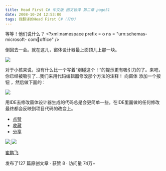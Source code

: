 ```yaml
---
title: Head First C# 中文版 图文皆译 第二章 page51
date: 2008-10-24 12:53:00
tags: 我翻译的Head First C#（习作）
---
```

等等！他们说什么？  <?xml:namespace prefix = o ns = "urn:schemas-microsoft-
com:office:office" />

倒回去一会。就在这儿，窗体设计器最上面顶儿上那一块。

![](https://p-blog.csdn.net/images/p_blog_csdn_net/cuipengfei1/EntryImages/20081024/%E6%88%AA%E5%9B%BE00.jpg)

对于小孩来说，没有什么比一个写着“别碰这个！”的提示更有吸引力的了。来吧，你已经被吸引了...我们来用代码编辑器修改那个方法的注释！  向窗体
添加一个按钮  ，然后做下面的：

![](https://p-blog.csdn.net/images/p_blog_csdn_net/cuipengfei1/EntryImages/20081024/%E6%88%AA%E5%9B%BE01.jpg)

用IDE去修改窗体设计器生成的代码总是会更简单一些。在IDE里面做的任何修改最终都会反映到项目代码的改变上。

  * [ 点赞  ](javascript:;)
  * [ 收藏  ](javascript:;)
  * [ 分享 ](javascript:;)

[ ![](https://profile.csdnimg.cn/5/2/5/3_cuipengfei1)
![](https://g.csdnimg.cn/static/user-reg-year/1x/11.png)
](https://blog.csdn.net/cuipengfei1)

[ 崔鹏飞 ](https://blog.csdn.net/cuipengfei1)

发布了127 篇原创文章  ·  获赞 8  ·  访问量 74万+

